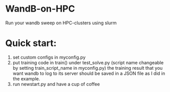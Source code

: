# WandB-on-HPC
Run your wandb sweep on HPC-clusters using slurm

# Quick start:
1. set custom configs in myconfig.py
2. put training code in train() under test_solve.py (script name changeable by setting train_script_name in myconfig.py) the training result that you want wandb to log to its server should be saved in a JSON file as I did in the example.
3. run newstart.py and have a cup of coffee
